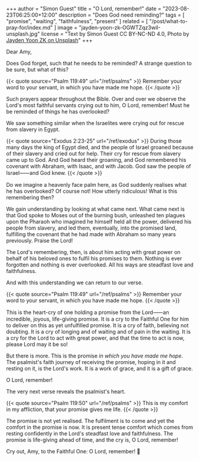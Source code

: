 +++
author = "Simon Guest"
title = "O Lord, remember!"
date = "2023-08-23T06:25:00+12:00"
description = "Does God need reminding?"
tags = [ "promise", "waiting", "faithfulness", "present" ]
related = [ "/post/what-to-pray-for/index.md" ]
image = "jayden-yoon-zk-OGWTZqz3wiI-unsplash.jpg"
license = "Text by Simon Guest CC BY-NC-ND 4.0, Photo by [Jayden Yoon ZK on Unsplash](https://unsplash.com/photos/OGWTZqz3wiI)"
+++

Dear Amy,

Does God forget, such that he needs to be reminded? A strange question to be sure, but what of this?

{{< quote source="Psalm 119:49" url="/ref/psalms" >}}
Remember your word to your servant, in which you have made me hope.
{{< /quote >}}

Such prayers appear throughout the Bible. Over and over we observe the Lord's most faithful servants crying out to him, O Lord, remember! Must he be reminded of things he has overlooked?

We saw something similar when the Israelites were crying out for rescue from slavery in Egypt.

{{< quote source="Exodus 2:23-25" url="/ref/exodus" >}}
During those many days the king of Egypt died, and the people of Israel groaned because of their slavery and cried out for help. Their cry for rescue from slavery came up to God. And God heard their groaning, and God remembered his covenant with Abraham, with Isaac, and with Jacob. God saw the people of Israel⸺and God knew.
{{< /quote >}}

Do we imagine a heavenly face palm here, as God suddenly realises what he has overlooked? Of course not! How utterly ridiculous! What is this remembering then?

We gain understanding by looking at what came next. What came next is that God spoke to Moses out of the burning bush, unleashed ten plagues upon the Pharaoh who imagined he himself held all the power, delivered his people from slavery, and led them, eventually, into the promised land, fulfilling the covenant that he had made with Abraham so many years previously. Praise the Lord!

The Lord's remembering, then, is about him acting with great power on behalf of his beloved ones to fulfil his promises to them. Nothing is ever forgotten and nothing is ever overlooked. All his ways are steadfast love and faithfulness.

And with this understanding we can return to our verse.

{{< quote source="Psalm 119:49" url="/ref/psalms" >}}
Remember your word to your servant, in which you have made me hope.
{{< /quote >}}

This is the heart-cry of one holding a promise from the Lord⸺an incredible, joyous, life-giving promise. It is a cry to the Faithful One for him to deliver on this as yet unfulfilled promise. It is a cry of faith, believing not doubting. It is a cry of longing and of waiting and of pain in the waiting. It is a cry for the Lord to act with great power, and that the time to act is now, please Lord may it be so!

But there is more. This is the promise _in which you have made me hope_. The psalmist's faith journey of receiving the promise, hoping in it and resting on it, is the Lord's work. It is a work of grace, and it is a gift of grace.

O Lord, remember!

The very next verse reveals the psalmist's heart.

{{< quote source="Psalm 119:50" url="/ref/psalms" >}}
This is my comfort in my affliction, that your promise gives me life.
{{< /quote >}}

The promise is not yet realised. The fulfilment is to come and yet the comfort in the promise is now. It is present tense comfort which comes from resting confidently in the Lord's steadfast love and faithfulness. The promise is life-giving ahead of time, and the cry is, O Lord, remember!

Cry out, Amy, to the Faithful One: O Lord, remember! 🙏
